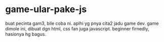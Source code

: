 # game-ular-pake-js
buat pecinta gam3, bile coba ni. aplhi yg pnya cita2 jadu game dev. game dimole ini, dibuat dgn html, css fan juga javascript. beginner firnedly, hasionya hg bagus.
